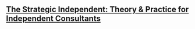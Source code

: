 ## [The Strategic Independent: Theory & Practice for Independent Consultants](https://tomcritchlow.com/strategy/)
